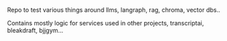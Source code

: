 Repo to test various things around llms, langraph, rag, chroma, vector dbs..

Contains mostly logic for services used in other projects, transcriptai, bleakdraft, bjjgym...
